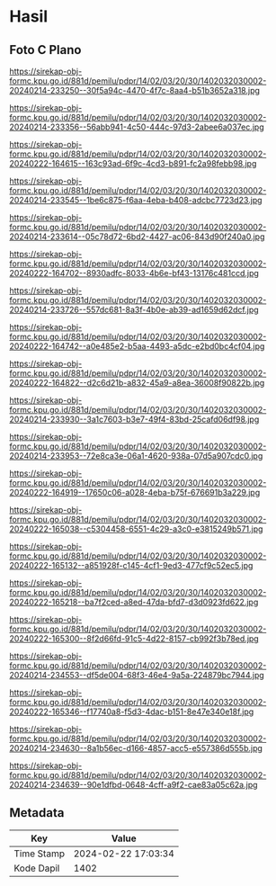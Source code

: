 # Hasil

## Foto C Plano

https://sirekap-obj-formc.kpu.go.id/881d/pemilu/pdpr/14/02/03/20/30/1402032030002-20240214-233250--30f5a94c-4470-4f7c-8aa4-b51b3652a318.jpg

https://sirekap-obj-formc.kpu.go.id/881d/pemilu/pdpr/14/02/03/20/30/1402032030002-20240214-233356--56abb941-4c50-444c-97d3-2abee6a037ec.jpg

https://sirekap-obj-formc.kpu.go.id/881d/pemilu/pdpr/14/02/03/20/30/1402032030002-20240222-164615--163c93ad-6f9c-4cd3-b891-fc2a98febb98.jpg

https://sirekap-obj-formc.kpu.go.id/881d/pemilu/pdpr/14/02/03/20/30/1402032030002-20240214-233545--1be6c875-f6aa-4eba-b408-adcbc7723d23.jpg

https://sirekap-obj-formc.kpu.go.id/881d/pemilu/pdpr/14/02/03/20/30/1402032030002-20240214-233614--05c78d72-6bd2-4427-ac06-843d90f240a0.jpg

https://sirekap-obj-formc.kpu.go.id/881d/pemilu/pdpr/14/02/03/20/30/1402032030002-20240222-164702--8930adfc-8033-4b6e-bf43-13176c481ccd.jpg

https://sirekap-obj-formc.kpu.go.id/881d/pemilu/pdpr/14/02/03/20/30/1402032030002-20240214-233726--557dc681-8a3f-4b0e-ab39-ad1659d62dcf.jpg

https://sirekap-obj-formc.kpu.go.id/881d/pemilu/pdpr/14/02/03/20/30/1402032030002-20240222-164742--a0e485e2-b5aa-4493-a5dc-e2bd0bc4cf04.jpg

https://sirekap-obj-formc.kpu.go.id/881d/pemilu/pdpr/14/02/03/20/30/1402032030002-20240222-164822--d2c6d21b-a832-45a9-a8ea-36008f90822b.jpg

https://sirekap-obj-formc.kpu.go.id/881d/pemilu/pdpr/14/02/03/20/30/1402032030002-20240214-233930--3a1c7603-b3e7-49f4-83bd-25cafd06df98.jpg

https://sirekap-obj-formc.kpu.go.id/881d/pemilu/pdpr/14/02/03/20/30/1402032030002-20240214-233953--72e8ca3e-06a1-4620-938a-07d5a907cdc0.jpg

https://sirekap-obj-formc.kpu.go.id/881d/pemilu/pdpr/14/02/03/20/30/1402032030002-20240222-164919--17650c06-a028-4eba-b75f-676691b3a229.jpg

https://sirekap-obj-formc.kpu.go.id/881d/pemilu/pdpr/14/02/03/20/30/1402032030002-20240222-165038--c5304458-6551-4c29-a3c0-e3815249b571.jpg

https://sirekap-obj-formc.kpu.go.id/881d/pemilu/pdpr/14/02/03/20/30/1402032030002-20240222-165132--a851928f-c145-4cf1-9ed3-477cf9c52ec5.jpg

https://sirekap-obj-formc.kpu.go.id/881d/pemilu/pdpr/14/02/03/20/30/1402032030002-20240222-165218--ba7f2ced-a8ed-47da-bfd7-d3d0923fd622.jpg

https://sirekap-obj-formc.kpu.go.id/881d/pemilu/pdpr/14/02/03/20/30/1402032030002-20240222-165300--8f2d66fd-91c5-4d22-8157-cb992f3b78ed.jpg

https://sirekap-obj-formc.kpu.go.id/881d/pemilu/pdpr/14/02/03/20/30/1402032030002-20240214-234553--df5de004-68f3-46e4-9a5a-224879bc7944.jpg

https://sirekap-obj-formc.kpu.go.id/881d/pemilu/pdpr/14/02/03/20/30/1402032030002-20240222-165346--f17740a8-f5d3-4dac-b151-8e47e340e18f.jpg

https://sirekap-obj-formc.kpu.go.id/881d/pemilu/pdpr/14/02/03/20/30/1402032030002-20240214-234630--8a1b56ec-d166-4857-acc5-e557386d555b.jpg

https://sirekap-obj-formc.kpu.go.id/881d/pemilu/pdpr/14/02/03/20/30/1402032030002-20240214-234639--90e1dfbd-0648-4cff-a9f2-cae83a05c62a.jpg


## Metadata

| Key        | Value               |
| ---------- | ------------------- |
| Time Stamp | 2024-02-22 17:03:34 |
| Kode Dapil | 1402                |



